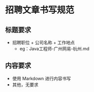 # 招聘文章书写规范

## 标题要求

- 招聘职位 + 公司名称 + 工作地点
	- eg：Java工程师-广州网易-杭州.md


## 内容要求

- 使用 Markdown 进行内容书写
- 其他，无要求